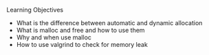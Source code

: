 Learning Objectives
- What is the difference between automatic and dynamic allocation
- What is malloc and free and how to use them
- Why and when use malloc
- How to use valgrind to check for memory leak
